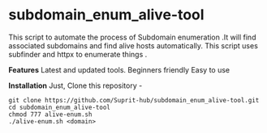 # subdomain_enum_alive-tool
This script to automate the process of Subdomain enumeration .It will find associated subdomains and find alive hosts automatically. This script uses subfinder and httpx to enumerate things .

**Features**
Latest and updated tools.
Beginners friendly
Easy to use


**Installation**
Just, Clone this repository -
```
git clone https://github.com/Suprit-hub/subdomain_enum_alive-tool.git
cd subdomain_enum_alive-tool
chmod 777 alive-enum.sh
./alive-enum.sh <domain>

```
